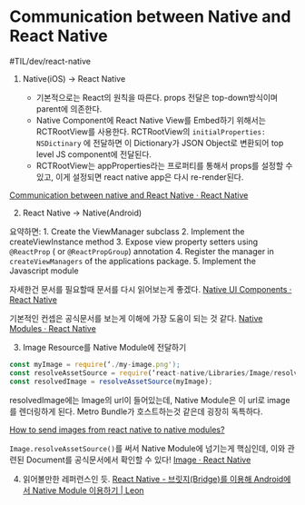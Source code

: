 # Communication between Native and React Native
#TIL/dev/react-native

1. Native(iOS) -> React Native

	- 기본적으로는 React의 원칙을 따른다. props 전달은 top-down방식이며 parent에 의존한다. 
	- Native Component에 React Native View를 Embed하기 위해서는 RCTRootView를 사용한다. RCTRootView의 `initialProperties: NSDictinary` 에 전달하면 이 Dictionary가 JSON Object로 변환되어 top level JS component에 전달된다.
	- RCTRootView는 appProperties라는 프로퍼티를 통해서 props를 설정할 수 있고, 이게 설정되면 react native app은 다시 re-render된다. 

 [Communication between native and React Native · React Native](https://facebook.github.io/react-native/docs/communication-ios) 


2. React Native -> Native(Android) 

요약하면: 
	1. Create the ViewManager subclass
	2. Implement the createViewInstance method
	3. Expose view property setters using `@ReactProp` ( or `@ReactPropGroup`) annotation
	4. Register the manager in `createViewManagers` of the applications package.
	5. Implement the Javascript module

자세한건 문서를 필요할때 문서를 다시 읽어보는게 좋겠다. 
 [Native UI Components · React Native](https://facebook.github.io/react-native/docs/native-components-android) 


기본적인 컨셉은 공식문서를 보는게 이해에 가장 도움이 되는 것 같다. 
 [Native Modules · React Native](https://facebook.github.io/react-native/docs/native-modules-ios.html) 


3. Image Resource를 Native Module에 전달하기 
```javascript
const myImage = require(‘./my-image.png');
const resolveAssetSource = require(‘react-native/Libraries/Image/resolveAssetSource’);
const resolvedImage = resolveAssetSource(myImage);
```

resolvedImage에는 Image의 url이 들어있는데, Native Module은 이 url로 image를 렌더링하게 된다. Metro Bundle가 호스트하는것 같은데 굉장히 독특하다. 

 [How to send images from react native to native modules?](https://stackoverflow.com/questions/50880508/how-to-send-images-from-react-native-to-native-modules) 

`Image.resolveAssetSource()`를 써서 Native Module에 넘기는게 핵심인데, 이와 관련된 Document를 공식문서에서 확인할 수 있다! 
[Image · React Native](https://facebook.github.io/react-native/docs/image.html#resolveassetsource)


4. 읽어볼만한 레퍼런스인 듯.
[React Native - 브릿지(Bridge)를 이용해 Android에서 Native Module 이용하기 | Leon](https://chaewonkong.github.io/posts/react-native-android-bridge.html)